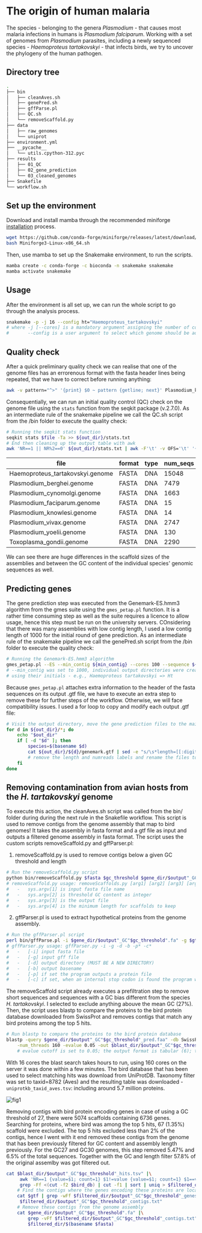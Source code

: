 # The origin of human malaria

The species - belonging to the genera *Plasmodium* - that causes most malaria infections in humans is *Plasmodium falciparum*. Working with a set of genomes from *Plasmodium* parasites, including a newly sequenced species - *Haemoproteus tartakovskyi* - that infects birds, we try to uncover the phylogeny of the human pathogen.  

## Directory tree
```bash
.
├── bin
│   ├── cleanAves.sh
│   ├── genePred.sh
│   ├── gffParse.pl
│   ├── QC.sh
│   └── removeScaffold.py
├── data
│   ├── raw_genomes
│   └── uniprot
├── environment.yml
├── __pycache__
│   └── utils.cpython-312.pyc
├── results
│   ├── 01_QC
│   ├── 02_gene_prediction
│   └── 03_cleaned_genomes
├── Snakefile
└── workflow.sh
```
## Set up the environment
Download and install mamba through the recommended miniforge [installation](https://github.com/conda-forge/miniforge) process.
```bash
wget https://github.com/conda-forge/miniforge/releases/latest/download/Miniforge3-Linux-x86_64.sh
bash Miniforge3-Linux-x86_64.sh
```
Then, use mamba to set up the Snakemake environment, to run the scripts.
```bash
mamba create -c conda-forge -c bioconda -n snakemake snakemake
mamba activate snakemake
```
## Usage
After the environment is all set up, we can run the whole script to go through the analysis process.
```bash
snakemake -p -j 16 --config ht="Haemoproteus_tartakovskyi"
# where -j [--cores] is a mandatory argument assigning the number of cores for parallel computations
#       --config is a user argument to select which genome should be addressed for cleaning 
```

## Quality check

After a quick preliminary quality check we can realise that one of the genome files has an errorenous format with the fasta header lines being repeated, that we have to correct before running anything:
```bash  
awk -v pattern="^>" '{print} $0 ~ pattern {getline; next}' Plasmodium_knowlesi.genome
```

Consequentially, we can run an initial quality control (QC) check on the genome file using the `stats` function from the seqkit package (v.2.7.0). As an intermediate rule of the snakemake pipeline we call the QC.sh script from the /bin folder to execute the quality check:

```bash
# Running the seqkit stats function
seqkit stats $file -Ta >> ${out_dir}/stats.txt
# End then cleaning up the output table with awk
awk 'NR==1 || NR%2==0' ${out_dir}/stats.txt | awk -F'\t' -v OFS='\t' '{sub(".*/", "", $1)} 1' > $out_dir1/stats_table.tsv 
```
| **file**                             | **format** | **type** | **num_seqs** | **sum_len**   | **min_len** | **avg_len**  | **max_len**  | **Q1**      | **Q2**      | **Q3**      | **sum_gap** | **N50**     | **Q20(%)** | **Q30(%)** | **AvgQual** | **GC(%)** |
|----------------------------------|--------|------|----------|-----------|---------|----------|----------|---------|---------|---------|---------|---------|--------|--------|---------|-------|
| Haemoproteus_tartakovskyi.genome | FASTA  | DNA  | 15048    | 27426784  | 100     | 1822.6   | 64494    | 335.0   | 725.0   | 1613.5  | 0       | 5219    | 0.00   | 0.00   | 0.00    | 27.40 |
| Plasmodium_berghei.genome        | FASTA  | DNA  | 7479     | 17954629  | 22      | 2400.7   | 37075    | 783.0   | 1240.0  | 2823.5  | 0       | 4226    | 0.00   | 0.00   | 0.00    | 23.71 |
| Plasmodium_cynomolgi.genome      | FASTA  | DNA  | 1663     | 26181343  | 1000    | 15743.4  | 3118530  | 1236.0  | 1593.0  | 2255.0  | 0       | 1717921 | 0.00   | 0.00   | 0.00    | 39.08 |
| Plasmodium_faciparum.genome      | FASTA  | DNA  | 15       | 23270305  | 5967    | 1551353.7| 3291871  | 1132099.5| 1419563.0| 1862996.0| 0       | 1687655 | 0.00   | 0.00   | 0.00    | 19.36 |
| Plasmodium_knowlesi.genome       | FASTA  | DNA  | 14       | 23462187  | 726886  | 1675870.5| 3159095  | 973297.0 | 1491037.5| 2200295.0| 0       | 2147124 | 0.00   | 0.00   | 0.00    | 37.54 |
| Plasmodium_vivax.genome          | FASTA  | DNA  | 2747     | 27007701  | 200     | 9831.7   | 3120417  | 809.5   | 986.0   | 1401.5  | 0       | 1678596 | 0.00   | 0.00   | 0.00    | 42.20 |
| Plasmodium_yoelii.genome         | FASTA  | DNA  | 130      | 22222369  | 1006    | 170941.3 | 2606237  | 2084.0  | 11133.5 | 54526.0 | 0       | 1027135 | 0.00   | 0.00   | 0.00    | 20.78 |
| Toxoplasma_gondii.genome         | FASTA  | DNA  | 2290     | 128105889 | 207     | 55941.4  | 7486190  | 797.0   | 1011.0  | 1241.0  | 0       | 5069724 | 0.00   | 0.00   | 0.00    | 52.20 |

We can see there are huge differences in the scaffold sizes of the assemblies and between the GC content of the individual species' genomic sequences as well.

## Predicting genes

The gene prediction step was executed from the Genemark-ES.hmm3 algorithm from the gmes suite using the `gmes_petap.pl` function. It is a rather time consuming step as well as the suite requires a licence to allow usage, hence this step must be run on the university servers. COnsidering that there was many assemblies with low contig length, I used a low contig length of 1000 for the initial round of gene prediction.  As an intermediate rule of the snakemake pipeline we call the genePred.sh script from the /bin folder to execute the quality check:

```bash
# Running the Genemark-ES.hmm3 algorithm
gmes_petap.pl --ES --min_contig ${min_contig} --cores 100 --sequence ${f} --work_dir ${wd}
# --min_contig was set to 1000, individual output directories were created for each species 
# using their initials - e.g., Haemoproteus tartakovskyi => Ht
```
Because `gmes_petap.pl` attaches extra information to the header of the fasta sequences on its output .gtf file, we have to execute an extra step to remove these for further steps of the workflow. Otherwise, we will face compatibility issues. I used a for loop to copy and modify each output .gtf file:
```bash
# Visit the output directory, move the gene prediction files to the main output directory
for d in ${out_dir}/*; do
    echo "$out_dir"
    if [ -d "$d" ]; then
        species=$(basename $d)
        cat ${out_dir}/${d}/genemark.gtf | sed -e "s/\s*length=[[:digit:]]*.*numreads=[[:digit:]]*\b//gm" > ${out_dir}/genemark.${species}.gtf
        # remove the length and numreads labels and rename the files to include the species names
    fi
done
```

## Removing contamination from avian hosts from the *H. tartakovskyi* genome

To execute this action, the cleanAves.sh script was called from the bin/ folder during during the next rule in the Snakefile workflow. This script is used to remove contigs from the genome assembly that map to bird genomes! It takes the assembly in fasta format and a gtf file as input and outputs a filtered genome assembly in fasta format. The script uses the custom scripts removeScaffold.py and gffParser.pl: 
1. removeScaffold.py is used to remove contigs below a given GC threshold and length 
```bash
# Run the removeScaffold.py script
python bin/removeScaffold.py $fasta $gc_threshold $gene_dir/$output"_GC"$gc_threshold 3000
# removeScaffold.py usage: removeScaffolds.py [arg1] [arg2] [arg3] [arg4]
#   -   sys.argv[1] is input fasta file name
#   -   sys.argv[2] is threshold GC content as integer
#   -   sys.argv[3] is the output file
#   -   sys.argv[4] is the minimum length for scaffolds to keep
```
2. gffParser.pl is used to extract hypothetical proteins from the genome assembly.
```bash
# Run the gffParser.pl script
perl bin/gffParse.pl -i $gene_dir/$output"_GC"$gc_threshold".fa" -g $gtf -d $gene_dir/pred -b $output"_GC"$gc_threshold"_pred" -p -c    
# gffParser.py usage: gffParser.py -i -g -d -b -p* -c*
#   -   [-i] input fasta file
#   -   [-g] input gff file
#   -   [-d] output directory (MUST BE A NEW DIRECTORY)
#   -   [-b] output basename
#   -   [-p] if set the program outputs a protein file
#   -   [-c] if set, when an internal stop codon is found the program will try the next reading frame
```
The removeScaffold script already executes a prefiltration step to remove short sequences and sequences with a GC bias different from the species *H. tartakovskyi*. I selected to exclude anything abouve the mean GC (27%). Then, the script uses blastp to compare the proteins to the bird protein database downloaded from SwissProt and removes contigs that match any bird proteins among the top 5 hits. 
```bash
# Run blastp to compare the proteins to the bird protein database
blastp -query $gene_dir/$output"_GC"$gc_threshold"_pred.faa" -db SwissProt -outfmt 6 \
    -num_threads 160 -evalue 0.05 -out $blast_dir/$output"_GC"$gc_threshold"_hits.tsv" 
    # evalue cutoff is set to 0.05; the output format is tabular (6); the number of threads is set to 16
```
With 16 cores the blast search takes hours to run, using 160 cores on the server it was done within a few minutes. The bird database that has been used to select matching hits was download from UniProtDB. Taxonomy filter was set to taxid=8782 (Aves) and the resulting table was downloaded - `uniprotkb_taxid_aves.tsv`: including around 5.7 million proteins.

![fig1](results/03_cleaned_genomes/gene_prediction/Ht_GC27.png)

Removing contigs with bird protein encoding genes in case of using a GC threshold of 27, there were 5074 scaffolds containing 6736 genes. Searching for proteins, where bird was among the top 5 hits, 67 (1.35%) scaffold were excluded. The top 5 hits excluded less than 2% of the contigs, hence I went with it end removed these contigs from the genome that has been previously filtered for GC content and assembly length previously. For the GC27 and GC30 genomes, this step removed 5.47% and 6.5% of the total sequences. Together with the GC and length filter 57.8% of the original assemlby was got filtered out.
```bash
cat $blast_dir/$output"_GC"$gc_threshold"_hits.tsv" |\
     awk 'NR==1 {value=$1; count=1} $1!=value {value=$1; count=1} $1==value && count<=5 {print; count++}' |\
     grep -Ff <(cut -f2 $bird_db) | cut -f1 | sort | uniq > $filtered_dir/$output"_GC"$gc_threshold"_genes.txt"
    # Find the contigs where the genes encoding these proteins are located
    cat $gtf | grep -wFf $filtered_dir/$output"_GC"$gc_threshold"_genes.txt" | cut -f1 | sort | uniq >\
     $filtered_dir/$output"_GC"$gc_threshold"_contigs.txt"
    # Remove these contigs from the genome assembly
    cat $gene_dir/$output"_GC"$gc_threshold".fa" |\
        grep -vFf $filtered_dir/$output"_GC"$gc_threshold"_contigs.txt" | grep -A 1 "^>" --no-group-separator >\
        $filtered_dir/$(basename $fasta)
```







